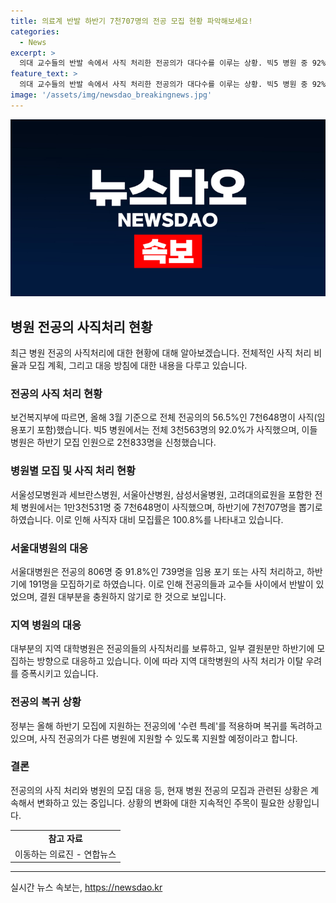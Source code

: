 ```yaml
---
title: 의료계 반발 하반기 7천707명의 전공 모집 현황 파악해보세요!
categories:
  - News
excerpt: >
  의대 교수들의 반발 속에서 사직 처리한 전공의가 대다수를 이루는 상황. 빅5 병원 중 92%가 사직하고, 정부는 이 문제를 해결하기 위해 하반기 모집을 진행하고 있다. 하지만 일부 수련병원은 사직 처리를 보류하고, 결원은 충원하지 않는 등 지역 대학병원은 대응에 어려움을 겪고 있다. ط욀히기록 했고, 비례는 56.5%다. 또한 이번 하반기 모집에 대한 교수들의 반발이 클 수 있다는 우려도 있다.
feature_text: >
  의대 교수들의 반발 속에서 사직 처리한 전공의가 대다수를 이루는 상황. 빅5 병원 중 92%가 사직하고, 정부는 이 문제를 해결하기 위해 하반기 모집을 진행하고 있다. 하지만 일부 수련병원은 사직 처리를 보류하고, 결원은 충원하지 않는 등 지역 대학병원은 대응에 어려움을 겪고 있다. ط욀히기록 했고, 비례는 56.5%다. 또한 이번 하반기 모집에 대한 교수들의 반발이 클 수 있다는 우려도 있다.
image: '/assets/img/newsdao_breakingnews.jpg'
---
```


<p><img src="/assets/img/newsdao_breakingnews.jpg" alt="firstkoreanews 속보" /></p>

<h2 data-ke-size="size26">병원 전공의 사직처리 현황</h2>

<p data-ke-size="size16">최근 병원 전공의 사직처리에 대한 현황에 대해 알아보겠습니다. 전체적인 사직 처리 비율과 모집 계획, 그리고 대응 방침에 대한 내용을 다루고 있습니다.</p>

<h3 data-ke-size="size24">전공의 사직 처리 현황</h3>

<p data-ke-size="size16">보건복지부에 따르면, 올해 3월 기준으로 전체 전공의의 56.5%인 7천648명이 사직(임용포기 포함)했습니다. 빅5 병원에서는 전체 3천563명의 92.0%가 사직했으며, 이들 병원은 하반기 모집 인원으로 2천833명을 신청했습니다.</p>

<h3 data-ke-size="size24">병원별 모집 및 사직 처리 현황</h3>

<p data-ke-size="size16">서울성모병원과 세브란스병원, 서울아산병원, 삼성서울병원, 고려대의료원을 포함한 전체 병원에서는 1만3천531명 중 7천648명이 사직했으며, 하반기에 7천707명을 뽑기로 하였습니다. 이로 인해 사직자 대비 모집률은 100.8%를 나타내고 있습니다.</p>

<h3 data-ke-size="size24">서울대병원의 대응</h3>

<p data-ke-size="size16">서울대병원은 전공의 806명 중 91.8%인 739명을 임용 포기 또는 사직 처리하고, 하반기에 191명을 모집하기로 하였습니다. 이로 인해 전공의들과 교수들 사이에서 반발이 있었으며, 결원 대부분을 충원하지 않기로 한 것으로 보입니다.</p>

<h3 data-ke-size="size24">지역 병원의 대응</h3>

<p data-ke-size="size16">대부분의 지역 대학병원은 전공의들의 사직처리를 보류하고, 일부 결원분만 하반기에 모집하는 방향으로 대응하고 있습니다. 이에 따라 지역 대학병원의 사직 처리가 이탈 우려를 증폭시키고 있습니다.</p>

<h3 data-ke-size="size24">전공의 복귀 상황</h3>

<p data-ke-size="size16">정부는 올해 하반기 모집에 지원하는 전공의에 '수련 특례'를 적용하며 복귀를 독려하고 있으며, 사직 전공의가 다른 병원에 지원할 수 있도록 지원할 예정이라고 합니다.</p>

<h3 data-ke-size="size24">결론</h3>

<p data-ke-size="size16">전공의의 사직 처리와 병원의 모집 대응 등, 현재 병원 전공의 모집과 관련된 상황은 계속해서 변화하고 있는 중입니다. 상황의 변화에 대한 지속적인 주목이 필요한 상황입니다.</p>

<table>
  <tr>
    <td style="text-align: center; height: 17px;"><b>참고 자료</b></td>
  </tr>
  <tr>
    <td style="text-align: center; height: 17px;">이동하는 의료진 - 연합뉴스</td>
  </tr>
</table>

<hr>
실시간 뉴스 속보는, <a href="https://newsdao.kr" rel="dofollow">https://newsdao.kr</a>


